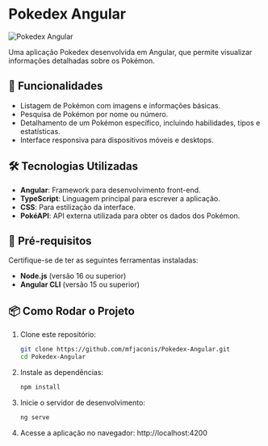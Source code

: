 # Pokedex Angular

![Pokedex Angular](https://via.placeholder.com/800x400.png?text=Pokedex+Angular) 

Uma aplicação Pokedex desenvolvida em Angular, que permite visualizar informações detalhadas sobre os Pokémon.

## 🚀 Funcionalidades

- Listagem de Pokémon com imagens e informações básicas.
- Pesquisa de Pokémon por nome ou número.
- Detalhamento de um Pokémon específico, incluindo habilidades, tipos e estatísticas.
- Interface responsiva para dispositivos móveis e desktops.

## 🛠️ Tecnologias Utilizadas

- **Angular**: Framework para desenvolvimento front-end.
- **TypeScript**: Linguagem principal para escrever a aplicação.
- **CSS**: Para estilização da interface.
- **PokéAPI**: API externa utilizada para obter os dados dos Pokémon.


## 🌟 Pré-requisitos

Certifique-se de ter as seguintes ferramentas instaladas:

- **Node.js** (versão 16 ou superior)
- **Angular CLI** (versão 15 ou superior)

## 📦 Como Rodar o Projeto

1. Clone este repositório:
   ```bash
   git clone https://github.com/mfjaconis/Pokedex-Angular.git
   cd Pokedex-Angular
2. Instale as dependências:
   ```bash
   npm install
   
3. Inicie o servidor de desenvolvimento:
   ```bash
   ng serve
   
4. Acesse a aplicação no navegador: http://localhost:4200


